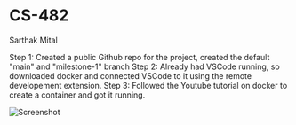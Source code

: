 # CS-482
Sarthak Mital

Step 1: Created a public Github repo for the project, created the default "main" and "milestone-1" branch
Step 2: Already had VSCode running, so downloaded docker and connected VSCode to it using the remote developement extension.
Step 3: Followed the Youtube tutorial on docker to create a container and got it running.

![Screenshot](https://imgur.com/a/agtqcDT)
